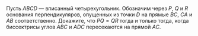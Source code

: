Пусть $ABCD$ — вписанный четырехугольник. Обозначим через $P$, $Q$  и $R$ основания перпендикуляров, опущенных из точки $D$ на прямые $BC$, $CA$ и  $AB$ соответственно. Докажите, что $PQ=QR$ тогда и только тогда, когда биссектрисы углов $ABC$ и $ADC$ пересекаются на прямой $AC$.